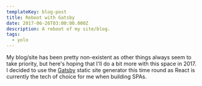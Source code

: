 ```yaml
---
templateKey: blog-post
title: Reboot with Gatsby
date: 2017-06-26T03:00:00.000Z
description: A reboot of my site/blog.
tags:
  - yolo
---
```

My blog/site has been pretty non-existent as other things always seem to take priority, but here's hoping that I'll do a bit more with this space in 2017. I decided to use the [Gatsby](https://github.com/gatsbyjs/gatsby) static site generator this time round as React is currently the tech of choice for me when building SPAs.

